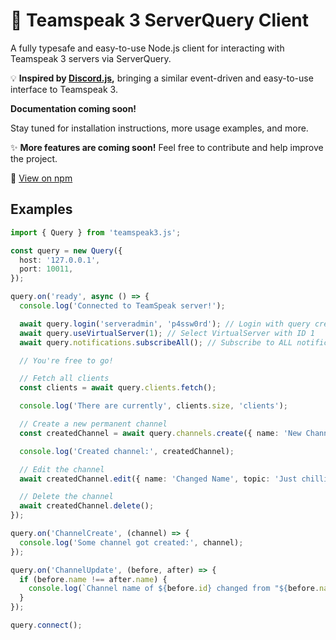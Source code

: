 # 🚀 Teamspeak 3 ServerQuery Client

A fully typesafe and easy-to-use Node.js client for interacting with Teamspeak 3 servers via ServerQuery.

💡 **Inspired by [Discord.js](https://discord.js.org/),** bringing a similar event-driven and easy-to-use interface to Teamspeak 3.

**Documentation coming soon!**

Stay tuned for installation instructions, more usage examples, and more.

✨ **More features are coming soon!** Feel free to contribute and help improve the project.

🔗 [View on npm](https://www.npmjs.com/package/teamspeak3.js)

## Examples

```typescript
import { Query } from 'teamspeak3.js';

const query = new Query({
  host: '127.0.0.1',
  port: 10011,
});

query.on('ready', async () => {
  console.log('Connected to TeamSpeak server!');

  await query.login('serveradmin', 'p4ssw0rd'); // Login with query credentials
  await query.useVirtualServer(1); // Select VirtualServer with ID 1
  await query.notifications.subscribeAll(); // Subscribe to ALL notifications (channelcreated, clientmoved, ...)

  // You're free to go!

  // Fetch all clients
  const clients = await query.clients.fetch();

  console.log('There are currently', clients.size, 'clients');

  // Create a new permanent channel
  const createdChannel = await query.channels.create({ name: 'New Channel', type: 'permanent' });

  console.log('Created channel:', createdChannel);

  // Edit the channel
  await createdChannel.edit({ name: 'Changed Name', topic: 'Just chilling' });

  // Delete the channel
  await createdChannel.delete();
});

query.on('ChannelCreate', (channel) => {
  console.log('Some channel got created:', channel);
});

query.on('ChannelUpdate', (before, after) => {
  if (before.name !== after.name) {
    console.log(`Channel name of ${before.id} changed from "${before.name}" to "${after.name}"`);
  }
});

query.connect();
```
